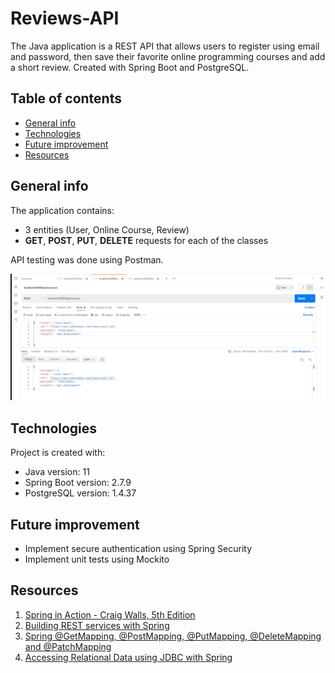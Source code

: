 # Reviews-API

The Java application is a REST API that allows users to register using email and password, then save their favorite online programming courses and add a short review. 
Created with Spring Boot and PostgreSQL. 

## Table of contents
* [General info](#general-info)
* [Technologies](#technologies)
* [Future improvement](#future-improvement)
* [Resources](#resources) 


## General info 

The application contains: 
* 3 entities (User, Online Course, Review) 
* <b>GET</b>, <b>POST</b>, <b>PUT</b>, <b>DELETE</b> requests for each of the classes 

API testing was done using Postman. 


![Postman screenshot](src/main/resources/static/Postman-screenshot.png)


## Technologies 
Project is created with: 
* Java version: 11 
* Spring Boot version: 2.7.9
* PostgreSQL version: 1.4.37 

## Future improvement 
* Implement secure authentication using Spring Security 
* Implement unit tests using Mockito 


## Resources 
1. [Spring in Action - Craig Walls, 5th Edition](https://www.manning.com/books/spring-in-action-fifth-edition) 
2. [Building REST services with Spring](https://spring.io/guides/tutorials/rest/) 
3. [Spring @GetMapping, @PostMapping, @PutMapping, @DeleteMapping and @PatchMapping](https://www.javaguides.net/2018/11/spring-getmapping-postmapping-putmapping-deletemapping-patchmapping.html)
4. [Accessing Relational Data using JDBC with Spring](https://spring.io/guides/gs/relational-data-access/)


